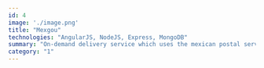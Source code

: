 ```yaml
---
id: 4
image: './image.png'
title: "Mexgou"
technologies: "AngularJS, NodeJS, Express, MongoDB"
summary: "On-demand delivery service which uses the mexican postal service to deliver small packages at a reduced cost (not available anymore)."
category: "1"
---
```


